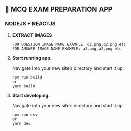 ## 🚀 MCQ EXAM PREPARATION APP

### NODEJS + REACTJS

1.  **EXTRACT IMAGES**

    ```shell
    FOR QUESTION IMAGE NAME EXAMPLE: q1.png,q2.png etc
    FOR ANSWER IMAGE NAME EXAMPLE: a1.png,a2.png etc
    ```

2.  **Start running app.**

    Navigate into your new site’s directory and start it up.

    ```shell
    npm run build
    or
    yarn build
    ```

3.  **Start developing.**

    Navigate into your new site’s directory and start it up.

    ```shell
    npm run dev
    or
    yarn dev
    ```
